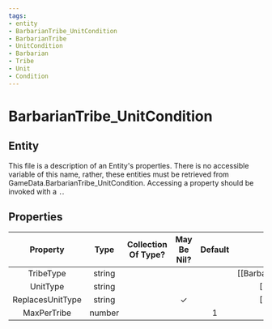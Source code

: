 ```yaml
---
tags:
- entity
- BarbarianTribe_UnitCondition
- BarbarianTribe
- UnitCondition
- Barbarian
- Tribe
- Unit
- Condition
---
```

# BarbarianTribe_UnitCondition
## Entity
This file is a description of an Entity's properties. There is no accessible variable of this name, rather, these entities must be retrieved from GameData.BarbarianTribe_UnitCondition. Accessing a property should be invoked with a `.`.
## Properties
|	Property	|	Type	|	Collection Of Type?	|	May Be Nil?	|	Default	|	References	|	Key	|	Notes	|
|	:-:	|	:-:	|	:-:	|	:-:	|	:-:	|	:-:	|	:-:	|	-:	|
|	TribeType	|	string	|		|		|		|	[[BarbarianTribe]].TribeType	|		|	|
|	UnitType	|	string	|		|		|		|	[[Unit]].UnitType	|		|	|
|	ReplacesUnitType	|	string	|		|	✓	|		|	[[Unit]].UnitType	|		|	|
|	MaxPerTribe	|	number	|		|		|	1	|		|		|	|
